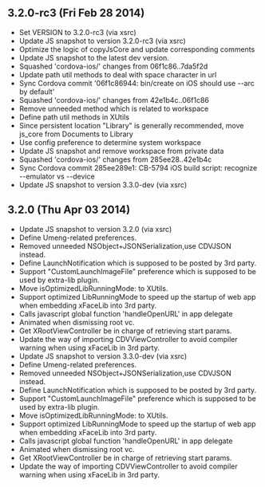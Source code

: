 

## 3.2.0-rc3 (Fri Feb 28 2014)


 *  Set VERSION to 3.2.0-rc3 (via xsrc)
 *  Update JS snapshot to version 3.2.0-rc3 (via xsrc)
 *  Optimize the logic of copyJsCore and update corresponding comments
 *  Update JS snapshot to the latest dev version.
 *  Squashed 'cordova-ios/' changes from 06f1c86..7da5f2d
 *  Update path util methods to deal with space character in url
 *  Sync Cordova commit '06f1c86944: bin/create on iOS should use --arc by default'
 *  Squashed 'cordova-ios/' changes from 42e1b4c..06f1c86
 *  Remove unneeded method which is related to workspace
 *  Define path util methods in XUtils
 *  Since persistent location "Library"  is generally recommended, move js_core from Documents to Library
 *  Use config preference to determine system workspace
 *  Update JS snapshot and remove workspace from private data
 *  Squashed 'cordova-ios/' changes from 285ee28..42e1b4c
 *  Sync Cordova commit 285ee289e1: CB-5794 iOS build script: recognize --emulator vs --device
 *  Update JS snapshot to version 3.3.0-dev (via xsrc)


## 3.2.0 (Thu Apr 03 2014)


 *  Update JS snapshot to version 3.2.0 (via xsrc)
 *  Define Umeng-related preferences.
 *  Removed unneeded NSObject+JSONSerialization,use CDVJSON instead.
 *  Define LaunchNotification which is supposed to be posted by 3rd party.
 *  Support "CustomLaunchImageFile" preference which is supposed to be used by extra-lib plugin.
 *  Move isOptimizedLibRunningMode: to XUtils.
 *  Support optimized LibRunningMode to speed up the startup of web app when embedding xFaceLib into 3rd party.
 *  Calls javascript global function 'handleOpenURL' in app delegate
 *  Animated when dismissing root vc.
 *  Get XRootViewController be in charge of retrieving start params.
 *  Update the way of importing CDVViewController to avoid compiler warning when using xFaceLib in 3rd party.
 *  Update JS snapshot to version 3.3.0-dev (via xsrc)
 *  Define Umeng-related preferences.
 *  Removed unneeded NSObject+JSONSerialization,use CDVJSON instead.
 *  Define LaunchNotification which is supposed to be posted by 3rd party.
 *  Support "CustomLaunchImageFile" preference which is supposed to be used by extra-lib plugin.
 *  Move isOptimizedLibRunningMode: to XUtils.
 *  Support optimized LibRunningMode to speed up the startup of web app when embedding xFaceLib into 3rd party.
 *  Calls javascript global function 'handleOpenURL' in app delegate
 *  Animated when dismissing root vc.
 *  Get XRootViewController be in charge of retrieving start params.
 *  Update the way of importing CDVViewController to avoid compiler warning when using xFaceLib in 3rd party.
